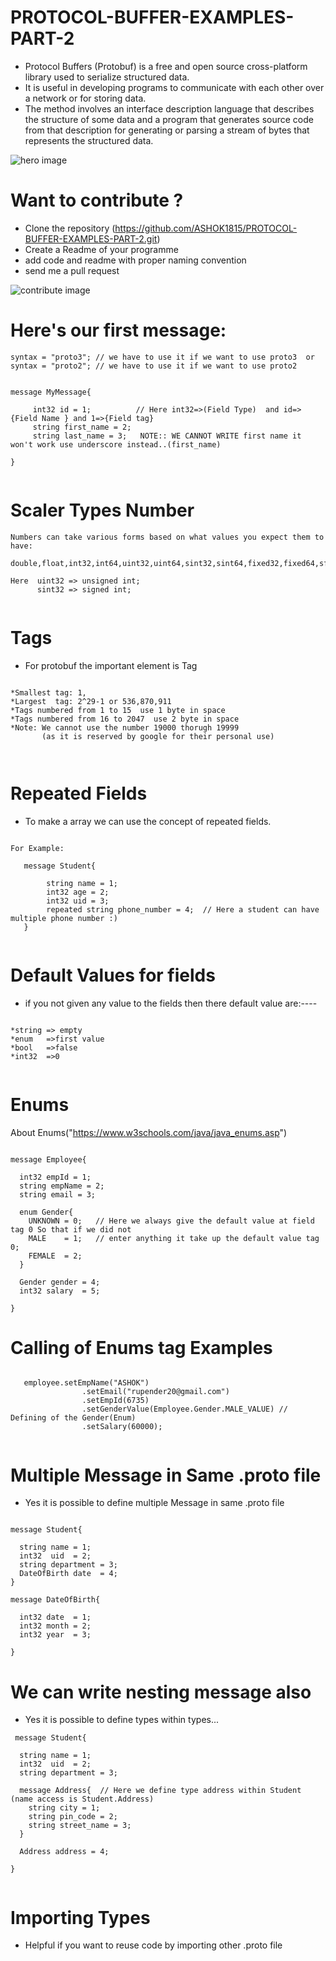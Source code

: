 # PROTOCOL-BUFFER-EXAMPLES-PART-2


* Protocol Buffers (Protobuf) is a free and open source cross-platform library used to serialize structured data. 
* It is useful in developing programs to communicate with each other over a network or for storing data.
* The method involves an interface description language that describes the structure of some data and a program 
  that generates source code from that description for generating or parsing a stream of bytes that represents the 
  structured data.

![hero image](assets/protocolbuffer.png)

# Want to contribute ?


* Clone the repository 
  (https://github.com/ASHOK1815/PROTOCOL-BUFFER-EXAMPLES-PART-2.git)
* Create a Readme of your programme 
* add code and readme with proper naming convention
* send me a pull request 

![contribute image](assets/gitcontribute.png)



# Here's our first message:
```language
syntax = "proto3"; // we have to use it if we want to use proto3  or  
syntax = "proto2"; // we have to use it if we want to use proto2 


message MyMessage{

     int32 id = 1;          // Here int32=>(Field Type)  and id=>{Field Name } and 1=>{Field tag}
     string first_name = 2;
     string last_name = 3;   NOTE:: WE CANNOT WRITE first name it won't work use underscore instead..(first_name)

}


```

# Scaler Types Number

```language
Numbers can take various forms based on what values you expect them to have:

double,float,int32,int64,uint32,uint64,sint32,sint64,fixed32,fixed64,sfixed32,sfixed64

Here  uint32 => unsigned int;
      sint32 => signed int;
      

```

# Tags 

* For protobuf the important element is Tag
```language

*Smallest tag: 1,
*Largest  tag: 2^29-1 or 536,870,911
*Tags numbered from 1 to 15  use 1 byte in space
*Tags numbered from 16 to 2047  use 2 byte in space
*Note: We cannot use the number 19000 thorugh 19999
       (as it is reserved by google for their personal use)



```

# Repeated Fields

* To make a array we can use the concept of repeated fields.

```language

For Example:
   
   message Student{
        
        string name = 1;
        int32 age = 2;
        int32 uid = 3;
        repeated string phone_number = 4;  // Here a student can have multiple phone number :)
   }


```

# Default Values for fields 
* if you not given any value to the fields then there default value are:----
```language

*string => empty
*enum   =>first value
*bool   =>false
*int32  =>0


```


# Enums

About Enums("https://www.w3schools.com/java/java_enums.asp")

```

message Employee{

  int32 empId = 1;
  string empName = 2;
  string email = 3;

  enum Gender{
    UNKNOWN = 0;   // Here we always give the default value at field tag 0 So that if we did not 
    MALE    = 1;   // enter anything it take up the default value tag 0;
    FEMALE  = 2;
  }

  Gender gender = 4;
  int32 salary  = 5;

}

```

# Calling of Enums tag Examples

```
 
   employee.setEmpName("ASHOK")
                .setEmail("rupender20@gmail.com")
                .setEmpId(6735)
                .setGenderValue(Employee.Gender.MALE_VALUE) // Defining of the Gender(Enum)
                .setSalary(60000);


```


# Multiple Message in Same .proto file

* Yes it is possible to define multiple Message in same .proto file

```language

message Student{

  string name = 1;
  int32  uid  = 2;
  string department = 3;
  DateOfBirth date  = 4;
}

message DateOfBirth{
   
  int32 date  = 1;
  int32 month = 2;
  int32 year  = 3;
  
}

```

# We can write nesting message also 

* Yes it is possible to define types within types...
```
 message Student{

  string name = 1;
  int32  uid  = 2;
  string department = 3;
  
  message Address{  // Here we define type address within Student (name access is Student.Address)
    string city = 1;
    string pin_code = 2;
    string street_name = 3;
  }
  
  Address address = 4;

}


```
 
# Importing Types 

* Helpful if you want to reuse code by importing other .proto file

